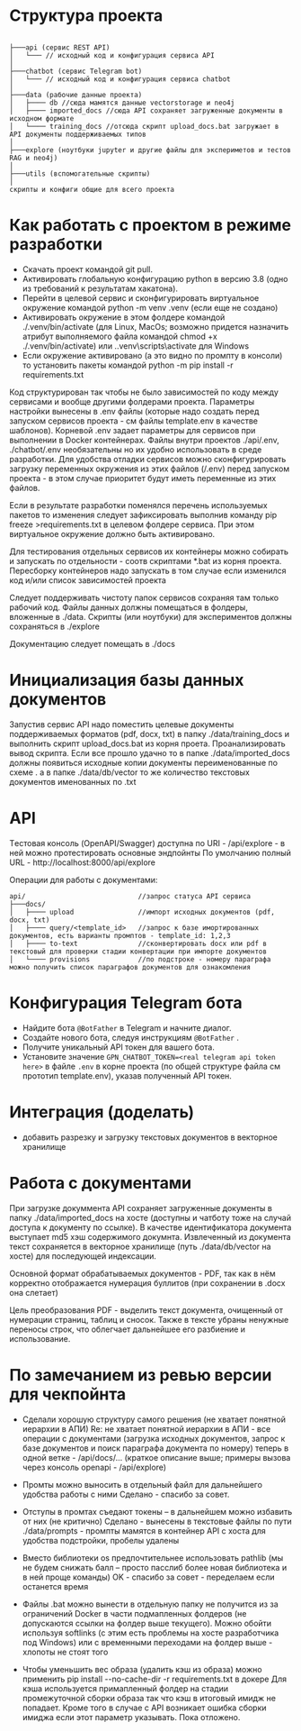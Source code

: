 # Структура проекта

```

├───api (сервис REST API)
│   └─── // исходный код и конфигурация сервиса API
│
├───chatbot (сервис Telegram bot)
│   └─── // исходный код и конфигурация сервиса chatbot
│
├───data (рабочие данные проекта)
│   ├──── db //сюда мамятся данные vectorstorage и neo4j
│   ├──── imported_docs //сюда API сохраняет загруженные документы в исходном формате
│   └──── training_docs //отсюда скрипт upload_docs.bat загружает в API документы поддерживаемых типов
│
├───explore (ноутбуки jupyter и другие файлы для экспериметов и тестов RAG и neo4j)
│
├───utils (вспомогательные скрипты)
│
скрипты и конфиги общие для всего проекта

```

# Как работать с проектом в режиме разработки

- Скачать проект командой git pull. 
- Активировать глобальную конфигурацию python в версию 3.8 (одно из требований к результатам хакатона).
- Перейти в целевой сервис и сконфигурировать виртуальное окружение командой python -m venv .venv (если еще не создано)
- Активировать окружение в этом фолдере командой ./.venv/bin/activate (для Linux, MacOs; возможно придется назначить атрибут выполняемого файла командой chmod +x ./.venv/bin/activate) или .\.venv\scripts\activate для Windows
- Если окружение активировано (а это видно по промпту в консоли) то установить пакеты командой python -m pip install -r requirements.txt

Код структурирован так чтобы не было зависимостей по коду между сервисами и вообще другими фолдерами проекта. Параметры настройки вынесены в .env файлы (которые надо создать перед запуском сервисов проекта - см файлы template.env в качестве шаблонов).
Корневой .env задает параметры для сервисов при выполнении в Docker контейнерах.
Файлы внутри проектов ./api/.env, ./chatbot/.env необязательны но их удобно использовать в среде разработки. Для удобства отладки сервисов можно сконфигурировать загрузку переменных окружения из этих файлов (<project>/.env) перед запуском проекта - в этом случае приоритет будут иметь переменные из этих файлов.

Если в результате разработки поменялся перечень используемых пакетов то изменения следует зафиксировать выполнив команду
pip freeze >requirements.txt в целевом фолдере сервиса. При этом виртуальное окружение должно быть активировано.

Для тестирования отдельных сервисов их контейнеры можно собирать и запускать по отдельности - соотв скриптами *.bat из корня проекта. Пересборку контейнеров надо запускать в том случае если изменился код и/или список зависимостей проекта

Следует поддерживать чистоту папок сервисов  сохраняя там только рабочий код. Файлы данных должны помещаться в фолдеры, вложенные в ./data. Скрипты (или ноутбуки) для экспериментов должны сохраняться в ./explore

Документацию следует помещать в ./docs

# Инициализация базы данных документов 

Запустив сервис API надо поместить целевые документы поддерживаемых форматов (pdf, docx, txt) в папку ./data/training_docs и выполнить скрипт upload_docs.bat из корня проета. Проанализировать вывод скрипта. Если все прошло удачно то в папке ./data/imported_docs должны появиться исходные копии документы переименованные по схеме <original-doc-content-md5-hash>.<original-ext>
а в папке ./data/db/vector то же количество текстовых документов именованных по <original-doc-content-md5-hash>.txt

# API

Tестовая консоль (OpenAPI/Swagger) доступна по URI - /api/explore - в ней можно протестировать основные эндпойнты
По умолчанию полный URL - http://localhost:8000/api/explore

Операции для работы с документами:

```
api/                            //запрос статуса API сервиса
├───docs/ 
│   ├──── upload                //импорт исходных документов (pdf, docx, txt)
│   ├──── query/<template_id>   //запрос к базе имортированных документов, есть варианты промптов - template_id: 1,2,3
│   ├──── to-text               //сконвертировать docx или pdf в текстовый для проверки стадии конвертации при импорте документов
│   └──── provisions            //по подстроке - номеру параграфа можно получить список параграфов документов для ознакомления

```

# Конфигурация Telegram бота 

- Найдите бота `@BotFather` в Telegram и начните диалог. 
- Создайте нового бота, следуя инструкциям  `@BotFather` . 
- Получите уникальный API токен для вашего бота. 
- Установите значение `GPN_CHATBOT_TOKEN=<real telegram api token here>` в файле `.env` в корне проекта (по общей структуре файла см прототип template.env), указав полученный API токен. 

# Интеграция (доделать)
- добавить разрезку и загрузку текстовых документов в векторное хранилище

# Работа с документами 
При загрузке докуммента API сохраняет загруженные документы в папку ./data/imported_docs на хосте (доступны и чатботу тоже на случай доступа к документу по ссылке).  В качестве идентификатора документа выступает md5 хэш содержимого докумнта. Извлеченный из документа текст сохраняется в векторное хранилище (путь ./data/db/vector на хосте) для последующей индексации.

Основной формат обрабатываемых документов - PDF, так как в нём корректно отображается нумерация буллитов (при сохранении в .docx она слетает)

Цель преобразования PDF - выделить текст документа, очищенный от нумерации страниц, таблиц и сносок.
Также в тексте убраны ненужные переносы строк, что облегчает дальнейшее его разбиение и использование.


# По замечанием из ревью версии для чекпойнта
- Сделали хорошую структуру самого решения (не хватает понятной иерархии в АПИ)
    Re: не хватает понятной иерархии в АПИ - все операции с документами (загрузка исходных документов, запрос к базе документов и поиск параграфа документа по номеру) теперь в одной ветке - /api/docs/... (краткое описание выше; примеры вызова через консоль openapi - /api/explore)

- Промты можно выносить в отдельный файл для дальнейшего удобства работы с ними
    Сделано - спасибо за совет.

- Отступы в промтах съедают токены – в дальнейшем можно избавить от них (не критично)
    Сделано - вынесены в текстовые файлы по пути ./data/prompts - промпты мамятся в контейнер API c хоста для удобства подстройки, пробелы удалены

- Вместо библиотеки os предпочтительнее использовать pathlib (мы не будем снижать балл – просто пасслиб более новая библиотека и в ней проще команды)
    OK - спасибо за совет - переделаем если останется время

- Файлы .bat можно вынести в отдельную папку
    не получится из за ограничений Docker в части подмапленных фолдеров (не допускаются ссылки на фолдер выше текущего). Можно обойти используя softlinks (с этим есть проблемы на хосте разработчика под Windows) или с временными переходами на фолдер выше - хлопоты не стоят того

- Чтобы уменьшить вес образа (удалить кэш из образа) можно применить pip install --no-cache-dir -r requirements.txt в докере
    Для кэша используется примапленный фолдер на стадии промежуточной сборки образа так что кэш в итоговый имидж не попадает. Кроме того в случае с API возникает ошибка сборки имиджа если этот параметр указывать. Пока отложено.

